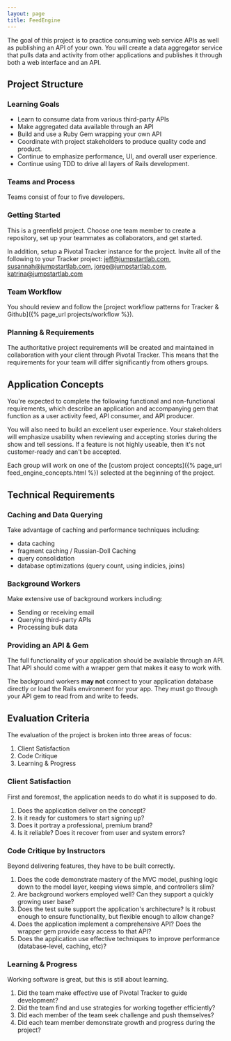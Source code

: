 ```yaml
---
layout: page
title: FeedEngine
---
```


The goal of this project is to practice consuming web service APIs as well as publishing an API of your own. You will create a data aggregator service that pulls data and activity from other applications and publishes it through both a web interface and an API.

## Project Structure

### Learning Goals

* Learn to consume data from various third-party APIs
* Make aggregated data available through an API
* Build and use a Ruby Gem wrapping your own API
* Coordinate with project stakeholders to produce quality code and product.
* Continue to emphasize performance, UI, and overall user experience.
* Continue using TDD to drive all layers of Rails development.

### Teams and Process

Teams consist of four to five developers.

### Getting Started

This is a greenfield project. Choose one team member to create a repository, set up your teammates as collaborators, and get started. 

In addition, setup a Pivotal Tracker instance for the project. Invite all of the following to your Tracker project: jeff@jumpstartlab.com, susannah@jumpstartlab.com, jorge@jumpstartlab.com, katrina@jumpstartlab.com

### Team Workflow

You should review and follow the [project workflow patterns for Tracker & Github]({% page_url projects/workflow %}).

### Planning & Requirements

The authoritative project requirements will be created and maintained in collaboration with your client through Pivotal Tracker. This means that the requirements for your team will differ significantly from others groups.

## Application Concepts

You're expected to complete the following functional and non-functional requirements, which describe an application and accompanying gem that function as a user activity feed, API consumer, and API producer.

You will also need to build an excellent user experience. Your stakeholders will emphasize usability when reviewing and accepting stories during the show and tell sessions. If a feature is not highly useable, then it's not customer-ready and can't be accepted.

Each group will work on one of the [custom project concepts]({% page_url feed_engine_concepts.html %}) selected at the beginning of the project.

## Technical Requirements

### Caching and Data Querying

Take advantage of caching and performance techniques including:

* data caching
* fragment caching / Russian-Doll Caching
* query consolidation
* database optimizations (query count, using indicies, joins)

### Background Workers

Make extensive use of background workers including:

* Sending or receiving email
* Querying third-party APIs
* Processing bulk data

### Providing an API & Gem

The full functionality of your application should be available through an API. That API should come with a wrapper gem that makes it easy to work with.

The background workers **may not** connect to your application database directly or load the Rails environment for your app. They must go through your API gem to read from and write to feeds.

## Evaluation Criteria

The evaluation of the project is broken into three areas of focus:

1. Client Satisfaction
2. Code Critique
3. Learning & Progress

### Client Satisfaction

First and foremost, the application needs to do what it is supposed to do.

1. Does the application deliver on the concept? 
2. Is it ready for customers to start signing up?
3. Does it portray a professional, premium brand?
4. Is it reliable? Does it recover from user and system errors?

### Code Critique by Instructors

Beyond delivering features, they have to be built correctly.

1. Does the code demonstrate mastery of the MVC model, pushing logic down to the model layer, keeping views simple, and controllers slim?
2. Are background workers employed well? Can they support a quickly growing user base?
3. Does the test suite support the application's architecture? Is it robust enough to ensure functionality, but flexible enough to allow change?
4. Does the application implement a comprehensive API? Does the wrapper gem provide easy access to that API?
5. Does the application use effective techniques to improve performance (database-level, caching, etc)?

### Learning & Progress

Working software is great, but this is still about learning.

1. Did the team make effective use of Pivotal Tracker to guide development?
2. Did the team find and use strategies for working together efficiently?
3. Did each member of the team seek challenge and push themselves?
4. Did each team member demonstrate growth and progress during the project?
